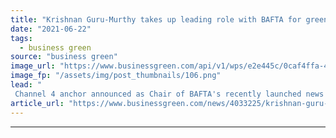 ```yaml
---
title: "Krishnan Guru-Murthy takes up leading role with BAFTA for green news push"
date: "2021-06-22"
tags: 
  - business green
source: "business green"
image_url: "https://www.businessgreen.com/api/v1/wps/e2e445c/0caf4ffa-4112-403d-b5f4-9a5f2173bcc1/3/bafta-award-185x114.png"
image_fp: "/assets/img/post_thumbnails/106.png"
lead: "
 Channel 4 anchor announced as Chair of BAFTA's recently launched news consortium as part its albert green broadcasting initiative ..."
article_url: "https://www.businessgreen.com/news/4033225/krishnan-guru-murthy-takes-leading-role-bafta-green-news-push"
---
```


---
